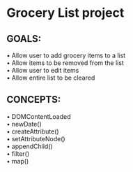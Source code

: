 # Grocery List project

## GOALS:

&#8226; Allow user to add grocery items to a list<br>
&#8226; Allow items to be removed from the list<br>
&#8226; Allow user to edit items<br>
&#8226; Allow entire list to be cleared

## CONCEPTS:

&#8226; DOMContentLoaded<br>
&#8226; newDate()<br>
&#8226; createAttribute()<br>
&#8226; setAttributeNode()<br>
&#8226; appendChild()<br>
&#8226; filter()<br>
&#8226; map()
